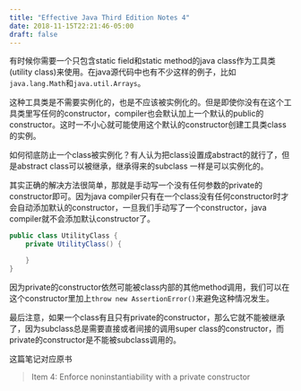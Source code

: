 ```yaml
---
title: "Effective Java Third Edition Notes 4"
date: 2018-11-15T22:21:46-05:00
draft: false
---
```


有时候你需要一个只包含static field和static method的java class作为工具类(utility class)来使用。在java源代码中也有不少这样的例子，比如`java.lang.Math`和`java.util.Arrays`。

这种工具类是不需要实例化的，也是不应该被实例化的。但是即使你没有在这个工具类里写任何的constructor，compiler也会默认加上一个默认的public的constructor。这时一不小心就可能使用这个默认的constructor创建工具类class的实例。

如何彻底防止一个class被实例化？有人认为把class设置成abstract的就行了，但是abstract class可以被继承，继承得来的subclass 一样是可以实例化的。

其实正确的解决方法很简单，那就是手动写一个没有任何参数的private的constructor即可。因为java compiler只有在一个class没有任何constructor时才会自动添加默认的constructor，一旦我们手动写了一个constructor，java compiler就不会添加默认constructor了。

```java
public class UtilityClass {
    private UtilityClass() {

    }
}
```

因为private的constructor依然可能被class内部的其他method调用，我们可以在这个constructor里加上`throw new AssertionError()`来避免这种情况发生。

最后注意，如果一个class有且只有private的constructor，那么它就不能被继承了，因为subclass总是需要直接或者间接的调用super class的constructor，而private的constructor是不能被subclass调用的。

这篇笔记对应原书

> Item 4: Enforce noninstantiability with a private constructor
